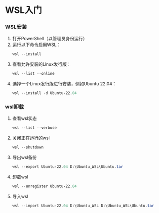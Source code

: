 # WSL入门

### WSL安装
1. 打开PowerShell（以管理员身份运行）
2. 运行以下命令启用WSL：
   ```powershell
   wsl --install
   ```
3. 查看允许安装的Linux发行版：
   ```powershell
   wsl --list --online
   ```
4. 选择一个Linux发行版进行安装，例如Ubuntu 22.04：
   ```powershell
   wsl --install -d Ubuntu-22.04
   ```

### wsl卸载
1. 查看wsl状态
    ```powershell
    wsl --list --verbose
    ```

2. 关闭正在运行的wsl
    ```powershell
    wsl --shutdown
    ```

3. 导出wsl备份
    ```powershell
    wsl --export Ubuntu-22.04 D:\Ubuntu_WSL\Ubuntu.tar
    ```

4. 卸载wsl
    ```powershell
    wsl --unregister Ubuntu-22.04
    ```
5. 导入wsl
    ```powershell
    wsl --import Ubuntu-22.04 D:\Ubuntu_WSL D:\Ubuntu_WSL\Ubuntu.tar
    ```
